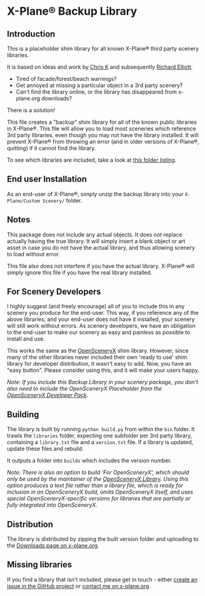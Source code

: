 # X-Plane® Backup Library

## Introduction

This is a placeholder shim library for all known X-Plane® third party scenery libraries.

It is based on ideas and work by [Chris K](https://forums.x-plane.org/index.php?/profile/45106-chris-k/) and subsequently [Richard Elliott](https://forums.x-plane.org/index.php?/profile/389608-einstein/).

- Tired of facade/forest/beach warnings?
- Get annoyed at missing a particular object in a 3rd party scenery?
- Can't find the library online, or the library has disappeared from x-plane.org downloads?

There is a solution!

This file creates a "backup" shim library for all of the known public libraries in X-Plane®. This file will allow you to load most sceneries which reference 3rd party libraries, even though you may not have the library installed. It will prevent X-Plane® from throwing an error (and in older versions of X-Plane®, quitting) if it cannot find the library.

To see which libraries are included, take a look at [this folder listing](https://github.com/aussig/X-Plane-Backup-Library/blob/master/libraries).

## End user Installation

As an end-user of X-Plane®, simply unzip the backup library into your `X-Plane/Custom Scenery/` folder.

## Notes

This package does not include any actual objects. It does not replace actually having the true library. It will simply insert a blank object or art asset in case you do not have the actual library, and thus allowing scenery to load without error.

This file also does not interfere if you have the actual library. X-Plane® will simply ignore this file if you have the real library installed.

## For Scenery Developers

I highly suggest (and freely encourage) all of you to include this in any scenery you produce for the end-user. This way, if you reference any of the above libraries, and your end-user does not have it installed, your scenery will still work without errors. As scenery developers, we have an obligation to the end-user to make our scenery as easy and painless as possible to install and use.

This works the same as the [OpenSceneryX](https://www.opensceneryx.com) shim library. However, since many of the other libraries never included their own 'ready to use' shim library for developer distribution, it wasn't easy to add. Now, you have an "easy button". Please consider using this, and it will make your users happy.

_Note: If you include this Backup Library in your scenery package, you don't also need to include the OpenSceneryX Placeholder from the [OpenSceneryX Developer Pack](https://www.opensceneryx.com/support/scenery-developers/)._

## Building

The library is built by running `python build.py` from within the `bin` folder. It trawls the `libraries` folder, expecting one subfolder per 3rd party library, containing a `library.txt` file and a `version.txt` file. If a library is updated, update these files and rebuild.

It outputs a folder into `builds` which includes the version number.

_Note: There is also an option to build 'For OpenSceneryX', which should only be used by the maintainer of the [OpenSceneryX Library](https://github.com/OpenSceneryX/Library). Using this option produces a text file rather than a library file, which is ready for inclusion in an OpenSceneryX build, omits OpenSceneryX itself, and uses special OpenSceneryX-specific versions for libraries that are partially or fully integrated into OpenSceneryX._

## Distribution

The library is distributed by zipping the built version folder and uploading to the [Downloads page on x-plane.org](https://forums.x-plane.org/index.php?/files/file/25033-backup-scenery-library/).

## Missing libraries

If you find a library that isn't included, please get in touch - either [create an issue in the GitHub project](https://github.com/aussig/X-Plane-Backup-Library/issues) or [contact me on x-plane.org](https://forums.x-plane.org/index.php?/profile/2431-aussi/).